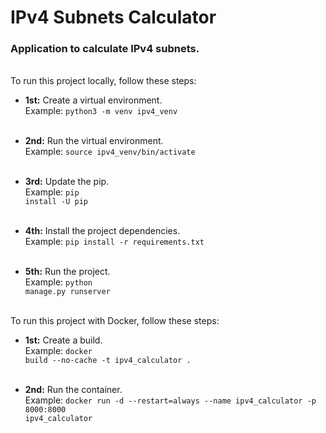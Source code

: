 # IPv4 Subnets Calculator

### Application to calculate IPv4 subnets.

<br>To run this project locally, follow these steps:<br>

* **1st:** Create a virtual environment.<br>
Example: <code>python3 -m venv ipv4_venv</code><br><br>

* **2nd:** Run the virtual environment.<br>
Example: <code>source ipv4_venv/bin/activate</code><br><br>

* **3rd:** Update the pip.<br>
Example: <code>pip install -U pip</code><br><br>

* **4th:** Install the project dependencies.<br>
Example: <code>pip install -r requirements.txt</code><br><br>

* **5th:** Run the project.<br>
Example: <code>python manage.py runserver</code>

<br>To run this project with Docker, follow these steps:<br>

* **1st:** Create a build.<br>
Example: <code>docker build --no-cache -t ipv4_calculator .</code><br><br>

* **2nd:** Run the container.<br>
Example: <code>docker run -d --restart=always --name ipv4_calculator -p 8000:8000 ipv4_calculator</code>
